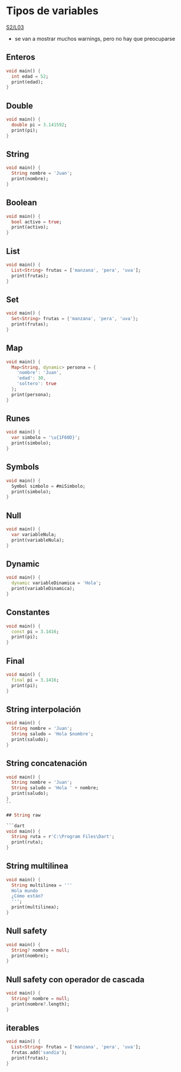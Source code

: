 Tipos de variables
==================

[S2/L03](https://www.youtube.com/watch?v=9ACoJV3xa38&list=PLCKuOXG0bPi0sIn-nDsi7ma9OV6MEMkxj&index=9)

- se van a mostrar muchos warnings, pero no hay que preocuparse


## Enteros

```dart
void main() {
  int edad = 52;
  print(edad);
}
```

## Double

```dart
void main() {
  double pi = 3.141592;
  print(pi);
}
```

## String

```dart
void main() {
  String nombre = 'Juan';
  print(nombre);
}
```

## Boolean

```dart
void main() {
  bool activo = true;
  print(activo);
}
```

## List

```dart
void main() {
  List<String> frutas = ['manzana', 'pera', 'uva'];
  print(frutas);
}
```

## Set

```dart
void main() {
  Set<String> frutas = {'manzana', 'pera', 'uva'};
  print(frutas);
}
```

## Map

```dart
void main() {
  Map<String, dynamic> persona = {
    'nombre': 'Juan',
    'edad': 30,
    'soltero': true
  };
  print(persona);
}
```

## Runes

```dart
void main() {
  var simbolo = '\u{1F60D}';
  print(simbolo);
}
```

## Symbols

```dart
void main() {
  Symbol simbolo = #miSimbolo;
  print(simbolo);
}
```

## Null

```dart
void main() {
  var variableNula;
  print(variableNula);
}
```

## Dynamic

```dart
void main() {
  dynamic variableDinamica = 'Hola';
  print(variableDinamica);
}
``` 

## Constantes

```dart
void main() {
  const pi = 3.1416;
  print(pi);
}
``` 

## Final

```dart
void main() {
  final pi = 3.1416;
  print(pi);
}
```

## String interpolación

```dart
void main() {
  String nombre = 'Juan';
  String saludo = 'Hola $nombre';
  print(saludo);
}
```

## String concatenación

```dart
void main() {
  String nombre = 'Juan';
  String saludo = 'Hola ' + nombre;
  print(saludo);
}
``

## String raw

```dart
void main() {
  String ruta = r'C:\Program Files\Dart';
  print(ruta);
}
```


## String multilinea

```dart
void main() {
  String multilinea = '''
  Hola mundo
  ¿Cómo están?
  ''';
  print(multilinea);
}
```

## Null safety

```dart
void main() {
  String? nombre = null;
  print(nombre);
}
```

## Null safety con operador de cascada

```dart
void main() {
  String? nombre = null;
  print(nombre?.length);
}
```

## iterables

```dart
void main() {
  List<String> frutas = ['manzana', 'pera', 'uva'];
  frutas.add('sandía');
  print(frutas);
}
```